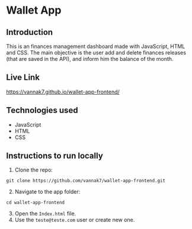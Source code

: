 # Wallet App



## Introduction
This is an finances management dashboard made with JavaScript, HTML and CSS. The main objective is the user add and delete finances releases (that are saved in the API), and inform him the balance of the month.

## Live Link
https://vannak7.github.io/wallet-app-frontend/

## Technologies used
- JavaScript
- HTML
- CSS

## Instructions to run locally
1. Clone the repo:
```
git clone https://github.com/vannak7/wallet-app-frontend.git
```
2. Navigate to the app folder:
```
cd wallet-app-frontend
```
3. Open the `Index.html` file.
4. Use the `teste@teste.com` user or create new one.
